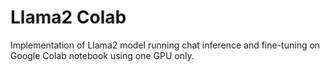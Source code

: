 # Llama2 Colab
 Implementation of Llama2 model running chat inference and fine-tuning on Google Colab notebook using one GPU only.
 
